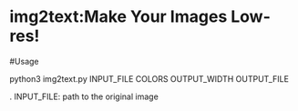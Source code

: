 # img2text:Make Your Images Low-res!

#Usage 

python3 img2text.py INPUT_FILE COLORS OUTPUT_WIDTH OUTPUT_FILE

. INPUT_FILE: path to the original image
